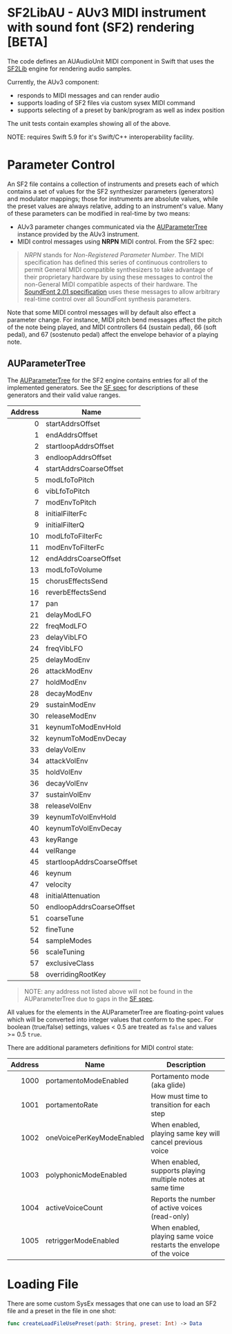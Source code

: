 # SF2LibAU - AUv3 MIDI instrument with sound font (SF2) rendering [BETA]

The code defines an AUAudioUnit MIDI component in Swift that uses the 
[SF2Lib][sf2lib] engine for rendering audio samples.

Currently, the AUv3 component:

* responds to MIDI messages and can render audio
* supports loading of SF2 files via custom sysex MIDI command
* supports selecting of a preset by bank/program as well as index position

The unit tests contain examples showing all of the above.

NOTE: requires Swift 5.9 for it's Swift/C++ interoperability facility.

# Parameter Control

An SF2 file contains a collection of instruments and presets each of which contains a set of values for the SF2 
synthesizer parameters (generators) and modulator mappings; those for instruments are absolute values, while the
preset values are always relative, adding to an instrument's value. Many of these parameters can be modified in
real-time by two means:

* AUv3 parameter changes communicated via the [AUParameterTree][tree] instance provided by the AUv3 instrument.
* MIDI control messages using **NRPN** MIDI control. From the SF2 spec:

> *NRPN* stands for *Non-Registered Parameter Number*. The MIDI specification has defined this series of continuous 
> controllers to permit General MIDI compatible synthesizers to take advantage of their proprietary hardware by using 
> these messages to control the non-General MIDI compatible aspects of their hardware.
> The [SoundFont 2.01 specification][spec] uses these messages to allow arbitrary real-time control over all 
> SoundFont synthesis parameters.

Note that some MIDI control messages will by default also effect a parameter change. For instance, MIDI pitch bend
messages affect the pitch of the note being played, and MIDI controllers 64 (sustain pedal), 66 (soft pedal), and 67
(sostenuto pedal) affect the envelope behavior of a playing note.

## AUParameterTree

The [AUParameterTree][tree] for the SF2 engine contains entries for all of the implemented generators. 
See the [SF spec][spec] for descriptions of these generators and their valid value ranges.

Address | Name |
---: | --- |
0 | startAddrsOffset
1 | endAddrsOffset
2 | startloopAddrsOffset
3 | endloopAddrsOffset
4 | startAddrsCoarseOffset
5 | modLfoToPitch
6 | vibLfoToPitch
7 | modEnvToPitch
8 | initialFilterFc
9 | initialFilterQ
10 | modLfoToFilterFc
11 | modEnvToFilterFc
12 | endAddrsCoarseOffset
13 | modLfoToVolume
15 | chorusEffectsSend
16 | reverbEffectsSend
17 | pan
21 | delayModLFO
22 | freqModLFO
23 | delayVibLFO
24 | freqVibLFO
25 | delayModEnv
26 | attackModEnv
27 | holdModEnv
28 | decayModEnv
29 | sustainModEnv
30 | releaseModEnv
31 | keynumToModEnvHold
32 | keynumToModEnvDecay
33 | delayVolEnv
34 | attackVolEnv
35 | holdVolEnv
36 | decayVolEnv
37 | sustainVolEnv
38 | releaseVolEnv
39 | keynumToVolEnvHold
40 | keynumToVolEnvDecay
43 | keyRange
44 | velRange
45 | startloopAddrsCoarseOffset
46 | keynum
47 | velocity
48 | initialAttenuation
50 | endloopAddrsCoarseOffset
51 | coarseTune
52 | fineTune
54 | sampleModes
56 | scaleTuning
57 | exclusiveClass
58 | overridingRootKey

> NOTE: any address not listed above will not be found in the AUParameterTree due to gaps in the [SF spec][spec].

All values for the elements in the AUParameterTree are floating-point values which will be converted into integer values
that conform to the spec. For boolean (true/false) settings, values < 0.5 are treated as `false` and values >= 0.5 
`true`.

There are additional parameters definitions for MIDI control state:

Address | Name | Description
---: | ------------------------- | --------------------------------------------------------------------
1000 | portamentoModeEnabled     | Portamento mode (aka glide)
1001 | portamentoRate            | How must time to transition for each step
1002 | oneVoicePerKeyModeEnabled | When enabled, playing same key will cancel previous voice
1003 | polyphonicModeEnabled     | When enabled, supports playing multiple notes at same time
1004 | activeVoiceCount          | Reports the number of active voices (read-only)
1005 | retriggerModeEnabled      | When enabled, playing same voice restarts the envelope of the voice

# Loading File

There are some custom SysEx messages that one can use to load an SF2 file and a preset in the file in one shot:

```swift
func createLoadFileUsePreset(path: String, preset: Int) -> Data
```

[sf2lib]: https://github.com/bradhowes/SF2Lib
[tree]: https://developer.apple.com/documentation/audiotoolbox/auparametertree
[spec]: https://github.com/bradhowes/SF2Lib/blob/main/SoundFont%20Spec%202.01.pdf
